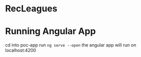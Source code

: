 # RecLeagues
# Running Angular App
cd into poc-app
run `ng serve --open`
the angular app will run on localhost:4200
